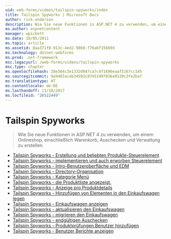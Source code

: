 ```yaml
---
uid: web-forms/videos/tailspin-spyworks/index
title: Tailspin Spyworks | Microsoft Docs
author: rick-anderson
description: Wie Sie neue Funktionen in ASP.NET 4 zu verwenden, um einem Onlineshop, einschließlich Warenkorb, Auschecken und Verwaltung zu erstellen.
ms.author: aspnetcontent
manager: wpickett
ms.date: 10/05/2011
ms.topic: article
ms.assetid: 8aa371f8-913c-4ed2-98b0-f76abf15669d
ms.technology: dotnet-webforms
ms.prod: .net-framework
msc.legacyurl: /web-forms/videos/tailspin-spyworks
msc.type: chapter
ms.openlocfilehash: 28e504c3e1332d047ca7c4f1696eaaf5167cc145
ms.sourcegitcommit: 9a9483aceb34591c97451997036a9120c3fe2baf
ms.translationtype: HT
ms.contentlocale: de-DE
ms.lasthandoff: 11/10/2017
ms.locfileid: "26522449"
---
```

<a name="tailspin-spyworks"></a>Tailspin Spyworks
====================
> Wie Sie neue Funktionen in ASP.NET 4 zu verwenden, um einem Onlineshop, einschließlich Warenkorb, Auschecken und Verwaltung zu erstellen.


- [Tailspin Spyworks - Erstellung und beliebten Produkte-Steuerelement](tailspin-spyworks-creating-and-using-the-popular-products-control.md)
- [Tailspin Spyworks - implementieren und auch erworben Steuerelement](tailspin-spyworks-implementing-and-using-the-also-purchased-control.md)
- [Tailspin Spyworks - Intro-Benutzeroberfläche und EDM](tailspin-spyworks-intro-ui-and-edm.md)
- [Tailspin Spyworks - Directory-Organisation](tailspin-spyworks-directory-organization.md)
- [Tailspin Spyworks - Kategorie Menü](tailspin-spyworks-category-menu.md)
- [Tailspin Spyworks - die Produktliste angezeigt.](tailspin-spyworks-display-the-product-list.md)
- [Tailspin Spyworks - Anzeige pro Produktdetails](tailspin-spyworks-display-per-product-details.md)
- [Tailspin Spyworks - Hinzufügen von Elementen in den Einkaufswagen legen](tailspin-spyworks-adding-items-to-the-shopping-cart.md)
- [Tailspin Spyworks - Einkaufswagen anzeigen](tailspin-spyworks-display-shopping-cart.md)
- [Tailspin Spyworks - aktualisieren den Einkaufswagen](tailspin-spyworks-update-the-shopping-cart.md)
- [Tailspin Spyworks - migrieren den Einkaufswagen](tailspin-spyworks-migrate-the-shopping-cart.md)
- [Tailspin Spyworks - endgültigen Auschecken](tailspin-spyworks-final-check-out.md)
- [Tailspin Spyworks - Produktprüfungen Benutzer hinzufügen](tailspin-spyworks-adding-user-product-reviews.md)
- [Tailspin Spyworks - Benutzer Berichte anzeigen](tailspin-spyworks-displaying-user-reviews.md)
